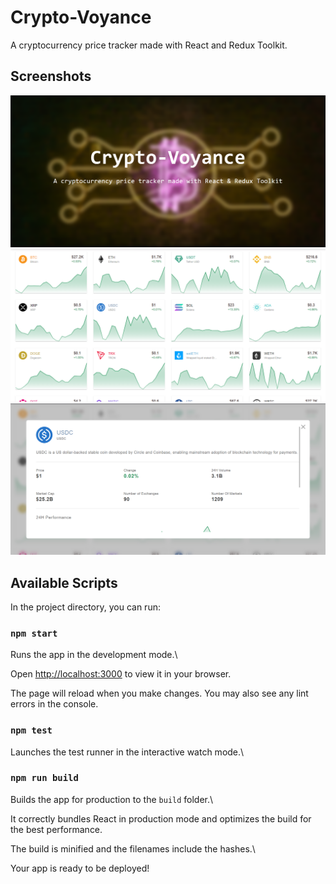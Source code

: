 # Crypto-Voyance

A cryptocurrency price tracker made with React and Redux Toolkit.

## Screenshots

![screenshot_1](./assets/p1.png)
![screenshot_2](./assets/p2.png)
![screenshot_3](./assets/p3.png)

## Available Scripts

In the project directory, you can run:

### `npm start`

Runs the app in the development mode.\

Open [http://localhost:3000](http://localhost:3000) to view it in your browser.

The page will reload when you make changes.
You may also see any lint errors in the console.

### `npm test`

Launches the test runner in the interactive watch mode.\

### `npm run build`

Builds the app for production to the `build` folder.\

It correctly bundles React in production mode and optimizes the build for the best performance.

The build is minified and the filenames include the hashes.\

Your app is ready to be deployed!

```

```
